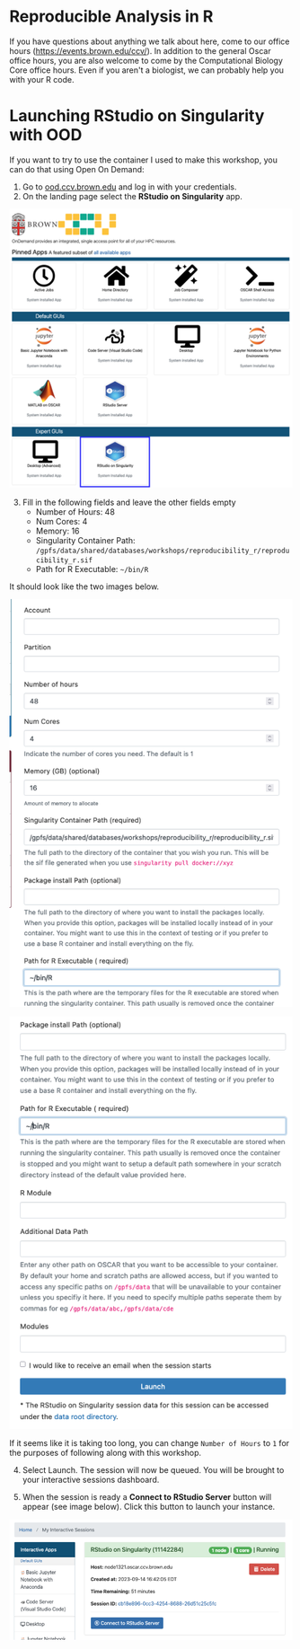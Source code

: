 # Reproducible Analysis in R
If you have questions about anything we talk about here, come to our office hours (https://events.brown.edu/ccv/). In addition to the general Oscar office hours, you are also welcome to come by the Computational Biology Core office hours. Even if you aren't a biologist, we can probably help you with your R code.

# Launching RStudio on Singularity with OOD
If you want to try to use the container I used to make this workshop, you can do that using Open On Demand:      

1. Go to [ood.ccv.brown.edu](ood.ccv.brown.edu) and log in with your credentials.
2. On the landing page select the **RStudio on Singularity** app. 



![Landing Page](./notebooks/images/ood_apps_rstudio-sing_highlight.png)

3. Fill in the following fields and leave the other fields empty
   - Number of Hours: 48
   - Num Cores: 4
   - Memory: 16
   - Singularity Container Path: `/gpfs/data/shared/databases/workshops/reproducibility_r/reproducibility_r.sif`
   - Path for R Executable: `~/bin/R`
  
It should look like the two images below.

![OOD Setup 1](./notebooks/images/rstudio_singularity_1.png)

![OOD Setup 2](./notebooks/images/rstudio_singularity_2.png)

If it seems like it is taking too long, you can change `Number of Hours` to `1` for the purposes of following along with this workshop.      

4. Select Launch. The session will now be queued. You will be brought to your interactive sessions dashboard. 

5. When the session is ready a **Connect to RStudio Server** button will appear (see image below). Click this button to launch your instance.

![Ready](./notebooks/images/my_interactive_session.png)
